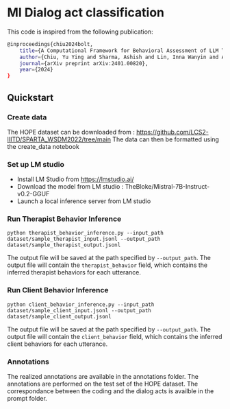 # MI Dialog act classification

This code is inspired from the following publication:
```bash
@inproceedings{chiu2024bolt,
    title={A Computational Framework for Behavioral Assessment of LLM Therapists},
    author={Chiu, Yu Ying and Sharma, Ashish and Lin, Inna Wanyin and Althoff, Tim},
    journal={arXiv preprint arXiv:2401.00820},
    year={2024}
}
```

## Quickstart

### Create data

The HOPE dataset can be downloaded from : https://github.com/LCS2-IIITD/SPARTA_WSDM2022/tree/main
The data can then be formatted using the create_data notebook

### Set up LM studio
- Install LM Studio from https://lmstudio.ai/
- Download the model from LM studio : TheBloke/Mistral-7B-Instruct-v0.2-GGUF
- Launch a local inference server from LM studio

###  Run Therapist Behavior Inference
```
python therapist_behavior_inference.py --input_path dataset/sample_therapist_input.jsonl --output_path dataset/sample_therapist_output.jsonl
```

The output file will be saved at the path specified by `--output_path`. The output file will contain the `therapist_behavior` field, which contains the inferred therapist behaviors for each utterance.


### Run Client Behavior Inference

```
python client_behavior_inference.py --input_path dataset/sample_client_input.jsonl --output_path dataset/sample_client_output.jsonl
```

The output file will be saved at the path specified by `--output_path`. The output file will contain the `client_behavior` field, which contains the inferred client behaviors for each utterance.

### Annotations

The realized annotations are available in the annotations folder.
The annotations are performed on the test set of the HOPE dataset.
The correspondance between the coding and the dialog acts is availble in the prompt folder.